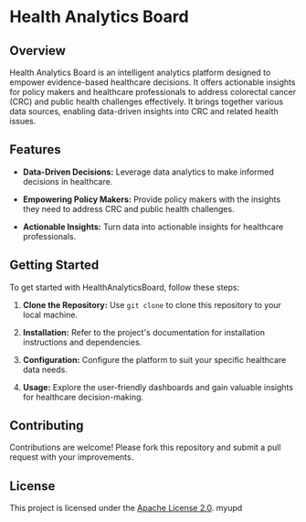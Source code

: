 # Health Analytics Board

## Overview

Health Analytics Board is an intelligent analytics platform designed to empower evidence-based healthcare decisions. It offers actionable insights for policy makers and healthcare professionals to address colorectal cancer (CRC) and public health challenges effectively. It brings together various data sources, enabling data-driven insights into CRC and related health issues.

## Features

- **Data-Driven Decisions:** Leverage data analytics to make informed decisions in healthcare.

- **Empowering Policy Makers:** Provide policy makers with the insights they need to address CRC and public health challenges.

- **Actionable Insights:** Turn data into actionable insights for healthcare professionals.

## Getting Started

To get started with HealthAnalyticsBoard, follow these steps:

1. **Clone the Repository:** Use `git clone` to clone this repository to your local machine.

2. **Installation:** Refer to the project's documentation for installation instructions and dependencies.

3. **Configuration:** Configure the platform to suit your specific healthcare data needs.

4. **Usage:** Explore the user-friendly dashboards and gain valuable insights for healthcare decision-making.

## Contributing

Contributions are welcome! Please fork this repository and submit a pull request with your improvements.

## License

This project is licensed under the [Apache License 2.0](LICENSE).
myupd
